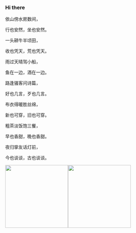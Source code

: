 ### Hi there 

依山傍水房数间，

行也安然，坐也安然。

一头耕牛半顷田，

收也凭天，荒也凭天。

雨过天晴驾小船，

鱼在一边，酒在一边。

路逢骚客问诗篇，

好也几言，歹也几言。

布衣得暖胜丝绵，

新也可穿，旧也可穿。

粗茶淡饭饱三餐，

早也香甜，晚也香甜。

夜归挚友话灯前，

今也谈谈，古也谈谈。

<img src="https://github-readme-stats.vercel.app/api?username=lhlyu&count_private=true&show_icons=true" height="200px" /><img src="https://github-readme-stats.vercel.app/api/top-langs/?username=lhlyu&layout=compact&hide=html,css&langs_count=20" height="200px"/>
